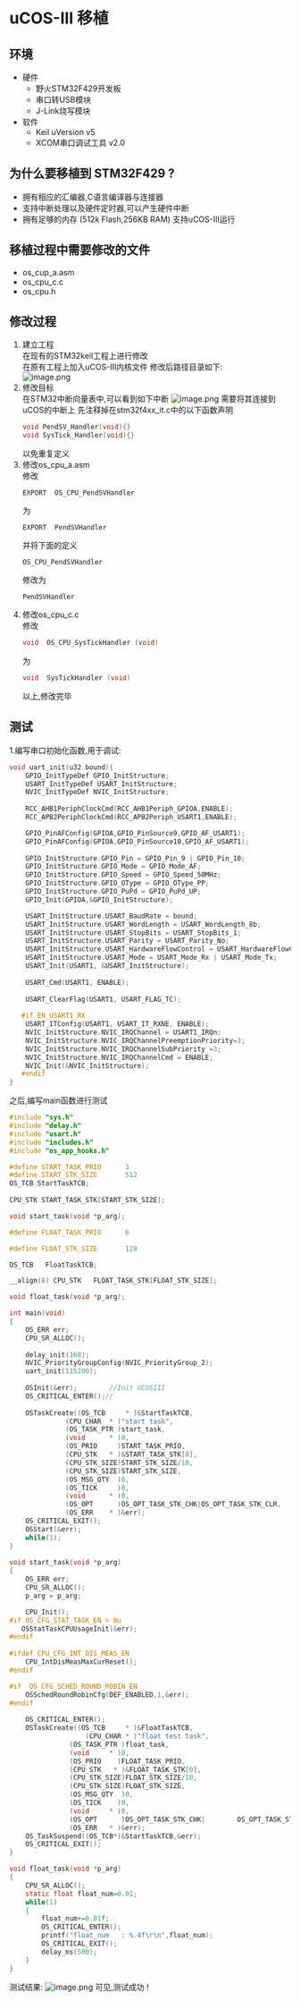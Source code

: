 # uCOS-III 移植
## 环境
* 硬件 
   * 野火STM32F429开发板
   * 串口转USB模块
   * J-Link烧写模块
* 软件
   * Keil uVersion v5
   * XCOM串口调试工具 v2.0
## 为什么要移植到 STM32F429 ?
* 拥有相应的汇编器,C语言编译器与连接器
* 支持中断处理以及硬件定时器,可以产生硬件中断
* 拥有足够的内存 (512k Flash,256KB RAM) 支持uCOS-III运行
## 移植过程中需要修改的文件
* os_cup_a.asm
* os_cpu_c.c
* os_cpu.h
## 修改过程
1. 建立工程
<br>在现有的STM32keil工程上进行修改
<br>在原有工程上加入uCOS-III内核文件
修改后路径目录如下:
<br>![image.png](https://i.loli.net/2019/11/09/W1835L9BNuaZS26.png)
2. 修改目标
<br>在STM32中断向量表中,可以看到如下中断
   ![image.png](https://i.loli.net/2019/11/09/fKDqezALHnRBNlZ.png)
   需要将其连接到uCOS的中断上
   先注释掉在stm32f4xx_it.c中的以下函数声明
   ```c
   void PendSV_Handler(void){}
   void SysTick_Handler(void){}
   ```
   以免重复定义
3. 修改os_cpu_a.asm
<br>修改
   ```
   EXPORT  OS_CPU_PendSVHandler
   ```
   为
   ```
   EXPORT  PendSVHandler
   ```
   并将下面的定义
   ```
   OS_CPU_PendSVHandler
   ```
   修改为
   ```
   PendSVHandler
   ```
4. 修改os_cpu_c.c
<br>修改
   ```c
   void  OS_CPU_SysTickHandler (void)
   ```
   为
   ```c
   void  SysTickHandler (void)
   ```
   以上,修改完毕
## 测试
   1.编写串口初始化函数,用于调试:
   ```c
   void uart_init(u32 bound){
	   GPIO_InitTypeDef GPIO_InitStructure;
	   USART_InitTypeDef USART_InitStructure;
	   NVIC_InitTypeDef NVIC_InitStructure;
	
	   RCC_AHB1PeriphClockCmd(RCC_AHB1Periph_GPIOA,ENABLE);
	   RCC_APB2PeriphClockCmd(RCC_APB2Periph_USART1,ENABLE);
 
	   GPIO_PinAFConfig(GPIOA,GPIO_PinSource9,GPIO_AF_USART1);
	   GPIO_PinAFConfig(GPIOA,GPIO_PinSource10,GPIO_AF_USART1); 
	
	   GPIO_InitStructure.GPIO_Pin = GPIO_Pin_9 | GPIO_Pin_10; 
	   GPIO_InitStructure.GPIO_Mode = GPIO_Mode_AF;
	   GPIO_InitStructure.GPIO_Speed = GPIO_Speed_50MHz;
	   GPIO_InitStructure.GPIO_OType = GPIO_OType_PP;
	   GPIO_InitStructure.GPIO_PuPd = GPIO_PuPd_UP;
	   GPIO_Init(GPIOA,&GPIO_InitStructure);

	   USART_InitStructure.USART_BaudRate = bound;
	   USART_InitStructure.USART_WordLength = USART_WordLength_8b;
	   USART_InitStructure.USART_StopBits = USART_StopBits_1;
	   USART_InitStructure.USART_Parity = USART_Parity_No;
	   USART_InitStructure.USART_HardwareFlowControl = USART_HardwareFlowControl_None;
	   USART_InitStructure.USART_Mode = USART_Mode_Rx | USART_Mode_Tx;
	   USART_Init(USART1, &USART_InitStructure);
	
	   USART_Cmd(USART1, ENABLE);
	
	   USART_ClearFlag(USART1, USART_FLAG_TC);
	
      #if EN_USART1_RX	
	   USART_ITConfig(USART1, USART_IT_RXNE, ENABLE);
	   NVIC_InitStructure.NVIC_IRQChannel = USART1_IRQn;
	   NVIC_InitStructure.NVIC_IRQChannelPreemptionPriority=3;
	   NVIC_InitStructure.NVIC_IRQChannelSubPriority =3;	
	   NVIC_InitStructure.NVIC_IRQChannelCmd = ENABLE;
	   NVIC_Init(&NVIC_InitStructure);
      #endif
   }
   ```
   之后,编写main函数进行测试
   ```c
   #include "sys.h"
   #include "delay.h"
   #include "usart.h"   
   #include "includes.h"
   #include "os_app_hooks.h"
   
   #define START_TASK_PRIO		3	
   #define START_STK_SIZE 		512
   OS_TCB StartTaskTCB;
	
   CPU_STK START_TASK_STK[START_STK_SIZE];

   void start_task(void *p_arg);

   #define FLOAT_TASK_PRIO		6

   #define FLOAT_STK_SIZE		128

   OS_TCB	FloatTaskTCB;

   __align(8) CPU_STK	FLOAT_TASK_STK[FLOAT_STK_SIZE];

   void float_task(void *p_arg);

   int main(void)
   {
	   OS_ERR err;
	   CPU_SR_ALLOC();
	
	   delay_init(168);  
	   NVIC_PriorityGroupConfig(NVIC_PriorityGroup_2);
	   uart_init(115200);          
	
	   OSInit(&err);		//Init UCOSIII
	   OS_CRITICAL_ENTER();//     
	      
	   OSTaskCreate((OS_TCB 	* )&StartTaskTCB,		
				 (CPU_CHAR	* )"start task", 		
                 (OS_TASK_PTR )start_task, 			   
                 (void		* )0,					         
                 (OS_PRIO	  )START_TASK_PRIO,        
                 (CPU_STK   * )&START_TASK_STK[0],	      
                 (CPU_STK_SIZE)START_STK_SIZE/10,	        
                 (CPU_STK_SIZE)START_STK_SIZE,		    
                 (OS_MSG_QTY  )0,				     
                 (OS_TICK	  )0,				
                 (void   	* )0,					
                 (OS_OPT      )OS_OPT_TASK_STK_CHK|OS_OPT_TASK_STK_CLR,    
                 (OS_ERR 	* )&err);		
	   OS_CRITICAL_EXIT();	
	   OSStart(&err); 
	   while(1);
   }
     
   void start_task(void *p_arg)
   {
	   OS_ERR err;
	   CPU_SR_ALLOC();
	   p_arg = p_arg;

	   CPU_Init();
   #if OS_CFG_STAT_TASK_EN > 0u
      OSStatTaskCPUUsageInit(&err);  	             
   #endif
	
   #ifdef CPU_CFG_INT_DIS_MEAS_EN		
       CPU_IntDisMeasMaxCurReset();	
   #endif

   #if	OS_CFG_SCHED_ROUND_ROBIN_EN  
	   OSSchedRoundRobinCfg(DEF_ENABLED,1,&err);  
   #endif		
	
	   OS_CRITICAL_ENTER();        
	   OSTaskCreate((OS_TCB 	* )&FloatTaskTCB,		
				      (CPU_CHAR	* )"float test task", 		
                  (OS_TASK_PTR )float_task, 			
                  (void		* )0,					
                  (OS_PRIO	  )FLOAT_TASK_PRIO,     	
                  (CPU_STK   * )&FLOAT_TASK_STK[0],	
                  (CPU_STK_SIZE)FLOAT_STK_SIZE/10,	
                  (CPU_STK_SIZE)FLOAT_STK_SIZE,		
                  (OS_MSG_QTY  )0,					
                  (OS_TICK	  )0,					
                  (void   	* )0,				
                  (OS_OPT      )OS_OPT_TASK_STK_CHK|        OS_OPT_TASK_STK_CLR, 
                  (OS_ERR 	* )&err);				 
	   OS_TaskSuspend((OS_TCB*)&StartTaskTCB,&err);				 
	   OS_CRITICAL_EXIT();	
   }

   void float_task(void *p_arg)
   {
	   CPU_SR_ALLOC();
	   static float float_num=0.01;
	   while(1)
	   {
		   float_num+=0.01f;
		   OS_CRITICAL_ENTER();	
		   printf("float_num   : %.4f\r\n",float_num);
		   OS_CRITICAL_EXIT();		
		   delay_ms(500);			
	   }
   }
```
   测试结果:
   ![image.png](https://i.loli.net/2019/11/09/q9pJ5aRozyIvXl2.png)
   可见,测试成功 !



